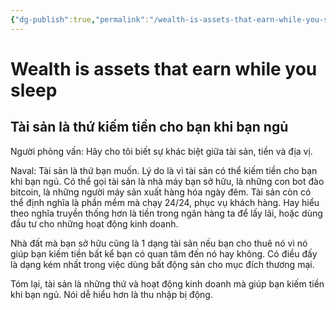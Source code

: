 ```yaml
---
{"dg-publish":true,"permalink":"/wealth-is-assets-that-earn-while-you-sleep/","dgPassFrontmatter":true}
---
```


# Wealth is assets that earn while you sleep
Tài sản là thứ kiếm tiền cho bạn khi bạn ngủ
---
Người phỏng vấn: Hãy cho tôi biết sự khác biệt giữa tài sản, tiền và địa vị.

Naval: Tài sản là thứ bạn muốn. Lý do là vì tài sản có thể kiếm tiền cho bạn khi bạn ngủ. Có thể gọi tài sản là nhà máy bạn sở hữu, là những con bot đào bitcoin, là những người máy sản xuất hàng hóa ngày đêm. Tài sản còn có thể định nghĩa là phần mềm mà chạy 24/24, phục vụ khách hàng. Hay hiểu theo nghĩa truyền thống hơn là tiền trong ngân hàng ta để lấy lãi, hoặc dùng đầu tư cho những hoạt động kinh doanh.

Nhà đất mà bạn sở hữu cũng là 1 dạng tài sản nếu bạn cho thuê nó vì nó giúp bạn kiếm tiền bất kể bạn có quan tâm đến nó hay không. Có điều đấy là dạng kém nhất trong việc dùng bất động sản cho mục đích thương mại.

Tóm lại, tài sản là những thứ và hoạt động kinh doanh mà giúp bạn kiếm tiền khi bạn ngủ. Nói dễ hiểu hơn là thu nhập bị động.